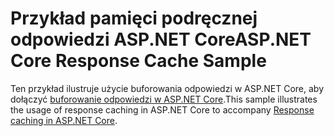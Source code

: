 # <a name="aspnet-core-response-cache-sample"></a><span data-ttu-id="789bf-101">Przykład pamięci podręcznej odpowiedzi ASP.NET Core</span><span class="sxs-lookup"><span data-stu-id="789bf-101">ASP.NET Core Response Cache Sample</span></span>

<span data-ttu-id="789bf-102">Ten przykład ilustruje użycie buforowania odpowiedzi w ASP.NET Core, aby dołączyć [buforowanie odpowiedzi w ASP.NET Core](https://docs.microsoft.com/aspnet/core/performance/caching/response).</span><span class="sxs-lookup"><span data-stu-id="789bf-102">This sample illustrates the usage of response caching in ASP.NET Core to accompany [Response caching in ASP.NET Core](https://docs.microsoft.com/aspnet/core/performance/caching/response).</span></span>
